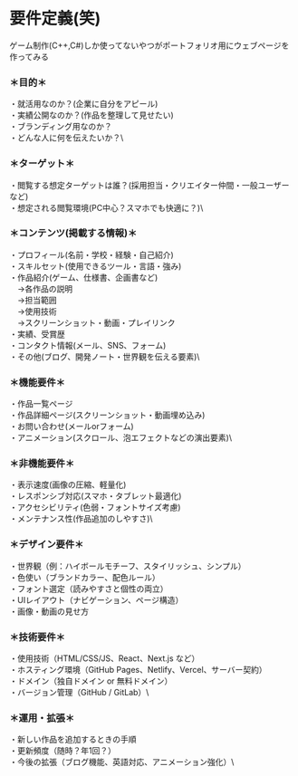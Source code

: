 # 要件定義(笑)

ゲーム制作(C++,C#)しか使ってないやつがポートフォリオ用にウェブページを作ってみる

### ＊目的＊
・就活用なのか？(企業に自分をアピール)\
・実績公開なのか？(作品を整理して見せたい)\
・ブランディング用なのか？\
・どんな人に何を伝えたいか？\
### ＊ターゲット＊
・閲覧する想定ターゲットは誰？(採用担当・クリエイター仲間・一般ユーザーなど)\
・想定される閲覧環境(PC中心？スマホでも快適に？)\
### ＊コンテンツ(掲載する情報)＊
・プロフィール(名前・学校・経験・自己紹介)\
・スキルセット(使用できるツール・言語・強み)\
・作品紹介(ゲーム、仕様書、企画書など)\
　→各作品の説明\
　→担当範囲\
　→使用技術\
　→スクリーンショット・動画・プレイリンク\
・実績、受賞歴\
・コンタクト情報(メール、SNS、フォーム)\
・その他(ブログ、開発ノート・世界観を伝える要素)\
### ＊機能要件＊
・作品一覧ページ\
・作品詳細ページ(スクリーンショット・動画埋め込み)\
・お問い合わせ(メールorフォーム)\
・アニメーション(スクロール、泡エフェクトなどの演出要素)\
### ＊非機能要件＊
・表示速度(画像の圧縮、軽量化)\
・レスポンシブ対応(スマホ・タブレット最適化)\
・アクセシビリティ(色弱・フォントサイズ考慮)\
・メンテナンス性(作品追加のしやすさ)\
### ＊デザイン要件＊
・世界観（例：ハイボールモチーフ、スタイリッシュ、シンプル）\
・色使い（ブランドカラー、配色ルール）\
・フォント選定（読みやすさと個性の両立）\
・UIレイアウト（ナビゲーション、ページ構造）\
・画像・動画の見せ方
### ＊技術要件＊
・使用技術（HTML/CSS/JS、React、Next.js など）\
・ホスティング環境（GitHub Pages、Netlify、Vercel、サーバー契約）\
・ドメイン（独自ドメイン or 無料ドメイン）\
・バージョン管理（GitHub / GitLab）\
### ＊運用・拡張＊
・新しい作品を追加するときの手順\
・更新頻度（随時？年1回？）\
・今後の拡張（ブログ機能、英語対応、アニメーション強化）\